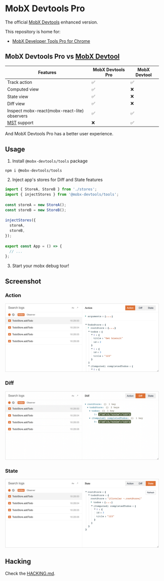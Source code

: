 # MobX Devtools Pro

The official [MobX Devtools](https://github.com/mobxjs/mobx-devtools) enhanced version.

This repository is home for:

- [MobX Developer Tools Pro for Chrome](https://chrome.google.com/webstore/detail/mobx-developer-tools-pro/kbkofmkelombofknjlippaelfjhbpena)

## MobX Devtools Pro vs [MobX Devtool](https://github.com/mobxjs/mobx-devtools)

| Features                                                 | MobX Devtools Pro | MobX Devtool |
| -------------------------------------------------------- | ----------------- | ------------ |
| Track action                                             | ✅                | ✅           |
| Computed view                                            | ✅                | ❌           |
| State view                                               | ✅                | ❌           |
| Diff view                                                | ✅                | ❌           |
| Inspect mobx-react(mobx-react-lite) observers            | ✅                | ✅           |
| [MST](https://github.com/mobxjs/mobx-state-tree) support | ❌                | ✅           |

And MobX Devtools Pro has a better user experience.

## Usage

1. Install `@mobx-devtools/tools` package

```shell
npm i @mobx-devtools/tools
```

2. Inject app's stores for Diff and State features

```typescript
import { StoreA, StoreB } from './stores';
import { injectStores } from '@mobx-devtools/tools';

const storeA = new StoreA();
const storeB = new StoreB();

injectStores({
  storeA,
  storeB,
});

export const App = () => {
  // ...
};
```

3. Start your mobx debug tour!

## Screenshot

### Action

<img src="./assets/Action.png">

### Diff

<img src="./assets/Diff.png">

### State

<img src="./assets/State.png">

## Hacking

Check the [HACKING.md](HACKING.md).
